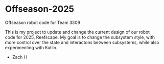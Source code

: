 # Offseason-2025
Offseason robot code for Team 3309

This is my project to update and change the current design of our robot code for 2025, Reefscape. My goal is to change the subsystem style, with more control over the state and interactons between subsystems, while also experimenting with Kotlin. 

- Zach H
